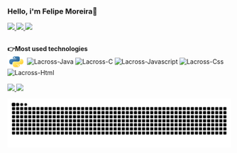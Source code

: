 ### Hello, i'm Felipe Moreira🫡
<div>
  <a href="https://www.instagram.com/lipe_lacross/" target="_blank"><img src="https://img.shields.io/badge/-Instagram-%23E4405F?style=for-the-badge&logo=instagram&logoColor=white" target="_blank">
  </a>
  <a href = "mailto:feliperioscross.br@gmail.com"><img src="https://img.shields.io/badge/Gmail-D14836?style=for-the-badge&logo=gmail&logoColor=white" target="_blank"
  </a>
  <a href="https://www.linkedin.com/in/felipe-moreira-523b35238/" target="_blank"><img src="https://img.shields.io/badge/-LinkedIn-%230077B5?style=for-the-badge&logo=linkedin&logoColor=white">
  </a>
  
  ##
  
</div>
<strong>👉Most used technologies</strong> 
<div style="display: inline_block">
  <img align="center" alt="Lacross-Python" height="30" width="40" src="https://raw.githubusercontent.com/devicons/devicon/master/icons/python/python-original.svg">
  <img align = "center" alt ="Lacross-Java" height="30" width = "40" src="https://cdn.jsdelivr.net/gh/devicons/devicon/icons/java/java-original.svg"/>
  <img align="center" alt="Lacross-C" height="30" width="40" src="https://cdn.jsdelivr.net/gh/devicons/devicon/icons/c/c-original.svg"/>
  <img align= "center" alt="Lacross-Javascript" height="30" width="40" src= "https://www.svgrepo.com/show/349419/javascript.svg"/>
  <img align= "center" alt="Lacross-Css" height="30" width="40" src="https://www.svgrepo.com/show/452185/css-3.svg"/>
  <img align="center" alt="Lacross-Html" height="30" width="40" src="https://www.svgrepo.com/show/452228/html-5.svg"/>
</div>
<div align="left" style="display: inline_block"><br>
  <a href="https://github.com/LipeLacross">
  
  <img height="180em" src="https://github-readme-stats.vercel.app/api?username=LipeLacross&&show_icons=true&theme=github_dark&include_all_commits=true&count_private=true"/>
  
  <img height="180em" src="https://github-readme-stats.vercel.app/api/top-langs/?username=LipeLacross&&layout=langs_count=4&&theme=github_dark&&hide=jupyter%20notebook"/>
</div>
  
![Snake animation](https://github.com/LipeLacross/LipeLacross/blob/output/github-contribution-grid-snake.svg)
